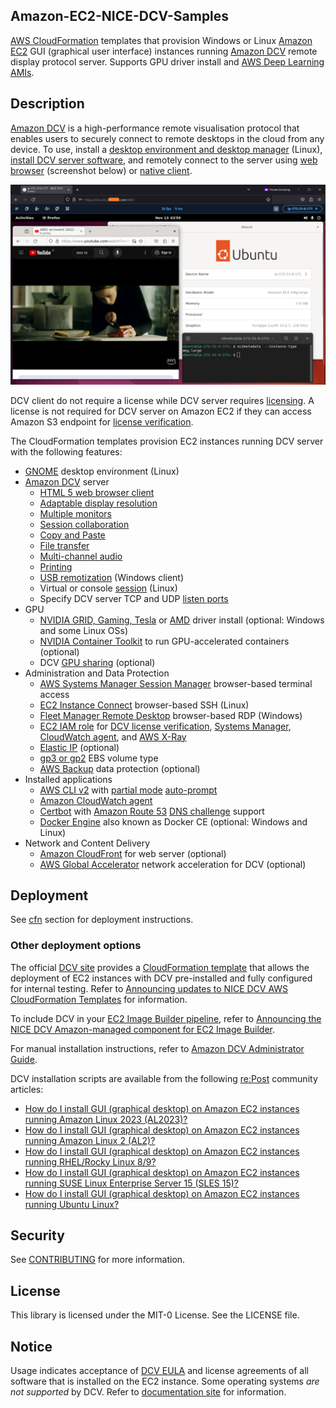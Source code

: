 ## Amazon-EC2-NICE-DCV-Samples
[AWS CloudFormation](https://aws.amazon.com/cloudformation/) templates that provision Windows or Linux [Amazon EC2](https://aws.amazon.com/ec2/) GUI (graphical user interface) instances running [Amazon DCV](https://aws.amazon.com/hpc/dcv/) remote display protocol server. Supports GPU driver install and [AWS Deep Learning AMIs](https://aws.amazon.com/ai/machine-learning/amis/). 

## Description
[Amazon DCV](https://aws.amazon.com/hpc/dcv/) is a high-performance remote visualisation protocol that enables users to securely connect to remote desktops in the cloud from any device. To use, install a [desktop environment and desktop manager](https://docs.aws.amazon.com/dcv/latest/adminguide/setting-up-installing-linux-prereq.html#linux-prereq-gui) (Linux), [install DCV server software](https://docs.aws.amazon.com/dcv/latest/adminguide/setting-up-installing.html), and remotely connect to the server using [web browser](https://docs.aws.amazon.com/dcv/latest/userguide/client-web.html) (screenshot below) or [native client](https://www.amazondcv.com/latest.html). 

<img alternate="DCV web browser client" src="images/nice-dcv-Ubuntu.png">


DCV client do not require a license while DCV server requires [licensing](https://docs.aws.amazon.com/dcv/latest/adminguide/setting-up-license.html). A license is not required for DCV server on Amazon EC2 if they can access Amazon S3 endpoint for [license verification](https://docs.aws.amazon.com/dcv/latest/adminguide/setting-up-license.html#setting-up-license-ec2).


The CloudFormation templates provision EC2 instances running DCV server with the following features:
- [GNOME](https://www.gnome.org/) desktop environment (Linux)
- [Amazon DCV](https://aws.amazon.com/hpc/dcv/) server
  - [HTML 5 web browser client](https://docs.aws.amazon.com/dcv/latest/userguide/client-web.html) 
  - [Adaptable display resolution](https://docs.aws.amazon.com/dcv/latest/userguide/changing-resolution.html)
  - [Multiple monitors](https://docs.aws.amazon.com/dcv/latest/userguide/using-multiple-screens.html)
  - [Session collaboration](https://docs.aws.amazon.com/dcv/latest/userguide/managing-sessions-session-collaboration.html)
  - [Copy and Paste](https://docs.aws.amazon.com/dcv/latest/userguide/using-copy-paste.html)
  - [File transfer](https://docs.aws.amazon.com/dcv/latest/userguide/using-transfer.html)
  - [Multi-channel audio](https://docs.aws.amazon.com/dcv/latest/adminguide/manage-audio.html)
  - [Printing](https://docs.aws.amazon.com/dcv/latest/userguide/using-print.html)
  - [USB remotization](https://docs.aws.amazon.com/dcv/latest/adminguide/manage-usb-remote.html) (Windows client)
  - Virtual or console [session](https://docs.aws.amazon.com/dcv/latest/adminguide/managing-sessions.html#managing-sessions-intro) (Linux)
  - Specify DCV server TCP and UDP [listen ports](https://docs.aws.amazon.com/dcv/latest/adminguide/manage-port-addr.html) 
- GPU
  - [NVIDIA GRID, Gaming, Tesla](https://docs.aws.amazon.com/AWSEC2/latest/UserGuide/install-nvidia-driver.html#nvidia-driver-types) or [AMD](https://docs.aws.amazon.com/AWSEC2/latest/WindowsGuide/install-amd-driver.html) driver install (optional: Windows and some Linux OSs)
  - [NVIDIA Container Toolkit](https://docs.nvidia.com/datacenter/cloud-native/container-toolkit/latest/) to run GPU-accelerated containers (optional)
  - DCV [GPU sharing](https://docs.aws.amazon.com/dcv/latest/adminguide/manage-gpu.html) (optional)
- Administration and Data Protection
  - [AWS Systems Manager Session Manager](https://docs.aws.amazon.com/systems-manager/latest/userguide/session-manager.html) browser-based terminal access
  - [EC2 Instance Connect](https://docs.aws.amazon.com/AWSEC2/latest/UserGuide/connect-linux-inst-eic.html) browser-based SSH (Linux)
  - [Fleet Manager Remote Desktop](https://docs.aws.amazon.com/systems-manager/latest/userguide/fleet-rdp.html) browser-based RDP (Windows)
  - [EC2 IAM role](https://docs.aws.amazon.com/AWSEC2/latest/UserGuide/iam-roles-for-amazon-ec2.html) for [DCV license verification](https://docs.aws.amazon.com/dcv/latest/adminguide/setting-up-license.html#setting-up-license-ec2), [Systems Manager](https://docs.aws.amazon.com/systems-manager/latest/userguide/setup-instance-permissions.html), [CloudWatch agent](https://docs.aws.amazon.com/AmazonCloudWatch/latest/monitoring/create-iam-roles-for-cloudwatch-agent.html#create-iam-roles-for-cloudwatch-agent-roles), and [AWS X-Ray](https://docs.aws.amazon.com/xray/latest/devguide/security_iam_service-with-iam.html#xray-permissions-aws)
  - [Elastic IP](https://docs.aws.amazon.com/vpc/latest/userguide/vpc-eips.html) (optional)
  - [gp3 or gp2](https://aws.amazon.com/ebs/general-purpose/) EBS volume type
  - [AWS Backup](https://aws.amazon.com/backup/) data protection (optional)
- Installed applications
  - [AWS CLI v2](https://aws.amazon.com/cli/) with [partial mode](https://docs.aws.amazon.com/cli/latest/userguide/cli-usage-parameters-prompting.html#cli-usage-auto-prompt-modes) [auto-prompt](https://docs.aws.amazon.com/cli/latest/userguide/cli-usage-parameters-prompting.html) 
  - [Amazon CloudWatch agent](https://docs.aws.amazon.com/AmazonCloudWatch/latest/monitoring/Install-CloudWatch-Agent.html)
  - [Certbot](https://certbot.eff.org/) with [Amazon Route 53](https://aws.amazon.com/route53/) [DNS challenge](https://letsencrypt.org/docs/challenge-types/#dns-01-challenge) support
  - [Docker Engine](https://docs.docker.com/engine/) also known as Docker CE (optional: Windows and Linux)
- Network and Content Delivery
  - [Amazon CloudFront](https://aws.amazon.com/cloudfront/) for web server (optional)
  - [AWS Global Accelerator](https://aws.amazon.com/global-accelerator/) network acceleration for DCV (optional)

## Deployment
See [cfn](cfn) section for deployment instructions.


### Other deployment options
The official [DCV site](https://www.amazondcv.com/) provides a [CloudFormation template](https://www.amazondcv.com/cloudformation.html) that allows the deployment of EC2 instances with DCV pre-installed and fully configured for internal testing. Refer to [Announcing updates to NICE DCV AWS CloudFormation Templates](https://aws.amazon.com/blogs/desktop-and-application-streaming/announcing-updates-to-nice-dcv-aws-cloudformation-templates/) for information.

To include DCV in your [EC2 Image Builder pipeline](https://docs.aws.amazon.com/imagebuilder/latest/userguide/manage-pipelines.html), refer to [Announcing the NICE DCV Amazon-managed component for EC2 Image Builder](https://aws.amazon.com/blogs/desktop-and-application-streaming/announcing-the-nice-dcv-amazon-managed-component-for-ec2-image-builder/).

For manual installation instructions, refer to [Amazon DCV Administrator Guide](https://docs.aws.amazon.com/dcv/latest/adminguide/setting-up-installing.html).

DCV installation scripts are available from the following [re:Post](https://repost.aws/) community articles:
- [How do I install GUI (graphical desktop) on Amazon EC2 instances running Amazon Linux 2023 (AL2023)?](https://repost.aws/articles/ARq0LbVvRwTRukVpS6Zt1uZw/how-do-i-install-gui-graphical-desktop-on-amazon-ec2-instances-running-amazon-linux-2023-al2023)
- [How do I install GUI (graphical desktop) on Amazon EC2 instances running Amazon Linux 2 (AL2)?](https://repost.aws/articles/ARuqicSphdQ8-GiwZC2-QOXg/how-do-i-install-gui-graphical-desktop-on-amazon-ec2-instances-running-amazon-linux-2-al2)
- [How do I install GUI (graphical desktop) on Amazon EC2 instances running RHEL/Rocky Linux 8/9?](https://repost.aws/articles/AR4Nbl3SxTSIW3WpFSUJhzXg/how-do-i-install-gui-graphical-desktop-on-amazon-ec2-instances-running-rhel-rocky-linux-8-9)
- [How do I install GUI (graphical desktop) on Amazon EC2 instances running SUSE Linux Enterprise Server 15 (SLES 15)?](https://repost.aws/articles/ARGF6bVA19QC6IVcaUy-69Ag/how-do-i-install-gui-graphical-desktop-on-amazon-ec2-instances-running-suse-linux-enterprise-server-15-sles-15)
- [How do I install GUI (graphical desktop) on Amazon EC2 instances running Ubuntu Linux?](https://repost.aws/articles/ARJtZxRiOURwWI2qSWjl4AaQ/how-do-i-install-gui-graphical-desktop-on-amazon-ec2-instances-running-ubuntu-linux)

## Security

See [CONTRIBUTING](CONTRIBUTING.md#security-issue-notifications) for more information.

## License

This library is licensed under the MIT-0 License. See the LICENSE file.

## Notice
Usage indicates acceptance of [DCV EULA](https://www.amazondcv.com/eula.html) and license agreements of all software that is installed on the EC2 instance. Some operating systems *are not supported* by DCV.  Refer to [documentation site](https://docs.aws.amazon.com/dcv/latest/adminguide/servers.html#requirements) for information.

